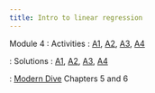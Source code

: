 ```yaml
---
title: Intro to linear regression
---
```


Module 4
: Activities
  : [A1](https://wfu-r-resources.github.io/activities/activity_3_1.html), [A2](https://wfu-r-resources.github.io/activities/activity_3_2.html), [A3](https://wfu-r-resources.github.io/activities/activity_3_3.html), [A4](https://wfu-r-resources.github.io/activities/activity_3_4.html)
  
: Solutions
  : [A1](https://wfu-r-resources.github.io/activities/activity_3_1_solutions.html), [A2](https://wfu-r-resources.github.io/activities/activity_3_2_solutions.html), [A3](https://wfu-r-resources.github.io/activities/activity_3_3_solutions.html), [A4](https://wfu-r-resources.github.io/activities/activity_3_4_solutions.html)
  
: [Modern Dive](https://moderndive.com/index.html) Chapters 5 and 6

